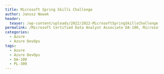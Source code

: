 ```yaml
---
title: Microsoft Spring Skills Challenge
author: Janusz Nowak
header:
  teaser: /wp-content/uploads/2022/2022-MicrosoftSpringSkillsChallenge.jpg
permalink: /Microsoft Certified Data Analyst Associate DA-100, Microsoft Certified Power BI Data Analyst Associate PL-300/
categories:
  - Azure
  - Azure DevOps
tags:
  - Azure
  - Azure DevOps
  - DA-100
  - PL-300
---
```

